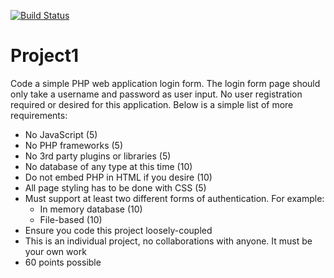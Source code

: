 [![Build Status](https://travis-ci.org/laravel/framework.svg)](https://travis-ci.org/laravel/framework)
# Project1

Code a simple PHP web application login form. The login form page should only take a username and password as user input. No user registration required or desired for this application. Below is a simple list of more requirements:

* No JavaScript (5)
* No PHP frameworks (5)
* No 3rd party plugins or libraries (5)
* No database of any type at this time (10)
* Do not embed PHP in HTML if you desire (10)
* All page styling has to be done with CSS (5)
* Must support at least two different forms of authentication. For example:
  * In memory database (10)
  * File-based (10)
* Ensure you code this project loosely-coupled
* This is an individual project, no collaborations with anyone. It must be your own work
* 60 points possible

